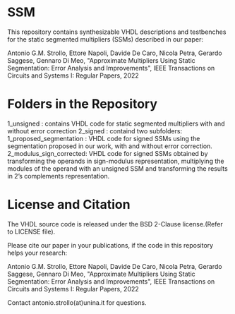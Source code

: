 # SSM
This repository contains synthesizable VHDL descriptions and testbenches for the static segmented multipliers (SSMs) described in our paper:

Antonio G.M. Strollo, Ettore Napoli, Davide De Caro, Nicola Petra, Gerardo Saggese, Gennaro Di Meo, "Approximate Multipliers Using Static Segmentation: Error Analysis and Improvements",
IEEE Transactions on Circuits and Systems I: Regular Papers, 2022

# Folders in the Repository
1_unsigned : contains VHDL code for static segmented multipliers with and without error correction
2_signed : containd two subfolders:
   1_proposed_segmentation : VHDL code for signed SSMs using the segmentation proposed in our work, with and without error correction.
   2_modulus_sign_corrected: VHDL code for signed SSMs obtained by transforming the operands in sign-modulus representation, multiplying the modules of the operand with an unsigned SSM and transforming the results in 2’s complements representation.


# License and Citation

The VHDL source code is released under the BSD 2-Clause license.(Refer to LICENSE file).

Please cite our paper in your publications, if the code in this repository helps your research:

Antonio G.M. Strollo, Ettore Napoli, Davide De Caro, Nicola Petra, Gerardo Saggese, Gennaro Di Meo, "Approximate Multipliers Using Static Segmentation: Error Analysis and Improvements",
IEEE Transactions on Circuits and Systems I: Regular Papers, 2022

Contact antonio.strollo(at)unina.it for questions.
